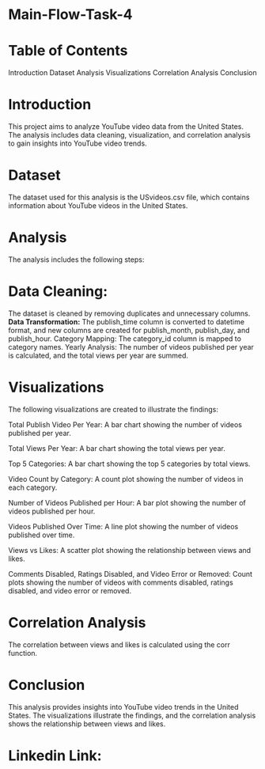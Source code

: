 # Main-Flow-Task-4

# Table of Contents
 Introduction
 Dataset
 Analysis
 Visualizations
 Correlation Analysis
 Conclusion

# Introduction
This project aims to analyze YouTube video data from the United States. The analysis includes data cleaning, visualization, and correlation analysis to gain insights into YouTube video trends.

# Dataset
The dataset used for this analysis is the USvideos.csv file, which contains information about YouTube videos in the United States.

# Analysis
The analysis includes the following steps:

# Data Cleaning: 
The dataset is cleaned by removing duplicates and unnecessary columns.
**Data Transformation:**
The publish_time column is converted to datetime format, and new columns are created for publish_month, publish_day, and publish_hour.
Category Mapping:
The category_id column is mapped to category names.
Yearly Analysis:
The number of videos published per year is calculated, and the total views per year are summed.

# Visualizations
The following visualizations are created to illustrate the findings:

Total Publish Video Per Year:
A bar chart showing the number of videos published per year.

Total Views Per Year: 
A bar chart showing the total views per year.

Top 5 Categories:
A bar chart showing the top 5 categories by total views.

Video Count by Category:
A count plot showing the number of videos in each category.

Number of Videos Published per Hour:
A bar plot showing the number of videos published per hour.

Videos Published Over Time:
A line plot showing the number of videos published over time.

Views vs Likes:
A scatter plot showing the relationship between views and likes.

Comments Disabled, Ratings Disabled, and Video Error or Removed: 
Count plots showing the number of videos with comments disabled, ratings disabled, and video error or removed.

# Correlation Analysis
The correlation between views and likes is calculated using the corr function.

# Conclusion
This analysis provides insights into YouTube video trends in the United States. The visualizations illustrate the findings, and the correlation analysis shows the relationship between views and likes.

# Linkedin Link: 
